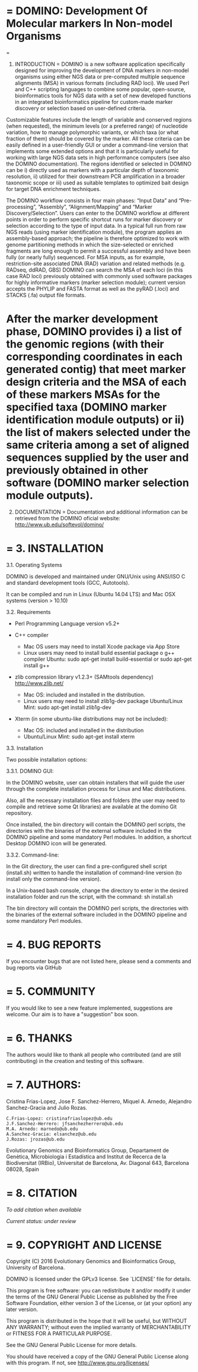 =
DOMINO: Development Of Molecular markers In Non-model Organisms 
=

=
1. INTRODUCTION
=
DOMINO is a new software application specifically designed for improving the development of DNA markers in non-model organisms using either NGS data or pre-computed multiple sequence alignments (MSA) in various formats (including RAD loci). We used Perl and C++ scripting languages to combine some popular, open-source, bioinformatics tools for NGS data with a set of new developed functions in an integrated bioinformatics pipeline for custom-made marker discovery or selection based on user-defined criteria. 

Customizable features include the length of variable and conserved regions (when requested), the minimum levels (or a preferred range) of nucleotide variation, how to manage polymorphic variants, or which taxa (or what fraction of them) should be covered by the marker. All these criteria can be easily defined in a user-friendly GUI or under a command-line version that implements some extended options and that it is particularly useful for working with large NGS data sets in high performance computers (see also the DOMINO documentation). The regions identified or selected in DOMINO can be i) directly used as markers with a particular depth of taxonomic resolution, ii) utilized for their downstream PCR amplification in a broader taxonomic scope or iii) used as suitable templates to optimized bait design for target DNA enrichment techniques.

The DOMINO workflow consists in four main phases: “Input Data” and “Pre-processing”, “Assembly”, “Alignment/Mapping” and “Marker Discovery/Selection”. Users can enter to the DOMINO workflow at different points in order to perform specific shortcut runs for marker discovery or selection according to the type of input data. In a typical full run from raw NGS reads (using marker identification module), the program applies an assembly-based approach; the pipeline is therefore optimized to work with genome partitioning methods in which the size-selected or enriched fragments are long enough to permit a successful assembly and have been fully (or nearly fully) sequenced. For MSA inputs, as for example, restriction-site associated DNA (RAD) variation and related methods (e.g. RADseq, ddRAD, GBS) DOMINO can search the MSA of each loci (in this case RAD loci) previously obtained with commonly used software packages for highly informative markers (marker selection module); current version accepts the PHYLIP and FASTA format as well as the pyRAD (.loci) and STACKS (.fa) output file formats. 

After the marker development phase, DOMINO provides i) a list of the genomic regions (with their corresponding coordinates in each generated contig) that meet marker design criteria and the MSA of each of these markers MSAs for the specified taxa (DOMINO marker identification module outputs) or ii) the list of makers selected under the same criteria among a set of aligned sequences supplied by the user and previously obtained in other software (DOMINO marker selection module outputs). 
=
2. DOCUMENTATION
=
Documentation and additional information can be retrieved from the DOMINO oficial website: http://www.ub.edu/softevol/domino/

=
3. INSTALLATION
=
3.1. Operating Systems

DOMINO is developed and maintained under GNU/Unix using ANSI/ISO C and standard development tools (GCC, Autotools).

It can be compiled and run in Linux (Ubuntu 14.04 LTS) and Mac OSX systems (version > 10.10)

3.2. Requirements

- Perl Programming Language version v5.2+

- C++ compiler
	+ Mac OS users may need to install Xcode package via App Store
	+ Linux users may need to install build essential package o g++ compiler
		Ubuntu:
			sudo apt-get install build-essential 
			or 
			sudo apt-get install g++

- zlib compression library v1.2.3+ (SAMtools dependency) <http://www.zlib.net/>
	+ Mac OS: included and installed in the distribution.
	+ Linux users may need to install zlib1g-dev package
		Ubuntu/Linux Mint: sudo apt-get install zlib1g-dev
			
- Xterm (in some ubuntu-like distributions may not be included):
	+ Mac OS: included and installed in the distribution
	+ Ubuntu/Linux Mint: sudo apt-get install xterm


3.3. Installation

Two possible installation options:

3.3.1. DOMINO GUI:

In the DOMINO website, user can obtain installers that will guide the user through the complete installation process for Linux and Mac distributions.

Also, all the necessary installation files and folders (the user may need to compile and retrieve some Qt libraries) are available at the domino Git repository.

Once installed, the bin directory will contain the DOMINO perl scripts, the directories with the binaries of the external software included in the DOMINO pipeline and some mandatory Perl modules. In addition, a shortcut Desktop DOMINO icon will be generated.

3.3.2. Command-line:

In the Git directory, the user can find a pre-configured shell script (install.sh) written to handle the installation of command-line version (to install only the command-line version).

In a Unix-based bash console, change the directory to enter in the desired installation folder and run the script, with the command: sh install.sh

The bin directory will contain the DOMINO perl scripts, the directories with the binaries of the external software included in the DOMINO pipeline and some mandatory Perl modules.

=
4. BUG REPORTS
=

If you encounter bugs that are not listed here, please send a comments and bug reports via GitHub


=
5. COMMUNITY
=

If you would like to see a new feature implemented, suggestions are welcome. Our aim is to have a "suggestion" box soon.

=
6. THANKS
=

The authors would like to thank all people who contributed (and are still contributing) in the creation and testing of this software. 

=
7. AUTHORS:
=
Cristina Frias-Lopez, Jose F. Sanchez-Herrero, Miquel A. Arnedo, Alejandro Sanchez-Gracia and Julio Rozas.
  	
   	C.Frias-Lopez: cristinafriaslopez@ub.edu
   	J.F.Sanchez-Herrero: jfsanchezherrero@ub.edu
	M.A. Arnedo: marnedo@ub.edu
	A.Sanchez-Gracia: elsanchez@ub.edu
   	J.Rozas: jrozas@ub.edu 
	
Evolutionary Genomics and Bioinformatics Group, Departament de Genètica, Microbiologia i Estadística and Institut de Recerca de la Biodiversitat (IRBio), Universitat de Barcelona, Av. Diagonal 643, Barcelona 08028, Spain

=
8. CITATION
=
*To add citation when available*

*Current status: under review*


=
9. COPYRIGHT AND LICENSE
=
Copyright (C) 2016 Evolutionary Genomics and Bioinformatics Group, University of Barcelona.

DOMINO is licensed under the GPLv3 license.  See `LICENSE' file for details. 

This program is free software: you can redistribute it and/or modify it under the terms of the GNU General Public License as published by the Free Software Foundation, either version 3 of the License, or (at your option) any later version.

This program is distributed in the hope that it will be useful, but WITHOUT ANY WARRANTY; without even the implied warranty of MERCHANTABILITY or FITNESS FOR A PARTICULAR PURPOSE.  

See the GNU General Public License for more details.

You should have received a copy of the GNU General Public License along with this program.  If not, see <http://www.gnu.org/licenses/>
